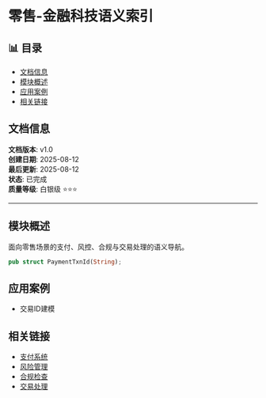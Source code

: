 ﻿# 零售-金融科技语义索引


## 📊 目录

- [文档信息](#文档信息)
- [模块概述](#模块概述)
- [应用案例](#应用案例)
- [相关链接](#相关链接)


## 文档信息

**文档版本**: v1.0  
**创建日期**: 2025-08-12  
**最后更新**: 2025-08-12  
**状态**: 已完成  
**质量等级**: 白银级 ⭐⭐⭐

---

## 模块概述

面向零售场景的支付、风控、合规与交易处理的语义导航。

```rust
pub struct PaymentTxnId(String);
```

## 应用案例

- 交易ID建模

## 相关链接

- [支付系统](01_payment_systems/00_index.md)
- [风险管理](00_index.md)
- [合规检查](00_index.md)
- [交易处理](00_index.md)

